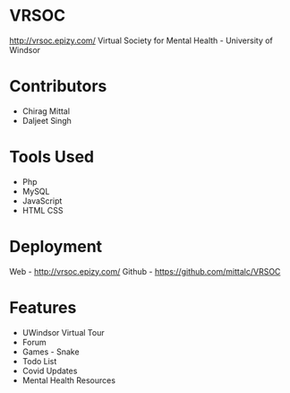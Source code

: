 # VRSOC
http://vrsoc.epizy.com/
Virtual Society for Mental Health - University of Windsor

# Contributors
* Chirag Mittal
* Daljeet Singh

# Tools Used
* Php
* MySQL
* JavaScript
* HTML CSS

# Deployment
Web - http://vrsoc.epizy.com/ 
Github - https://github.com/mittalc/VRSOC

# Features
* UWindsor Virtual Tour
* Forum
* Games - Snake
* Todo List
* Covid Updates
* Mental Health Resources
